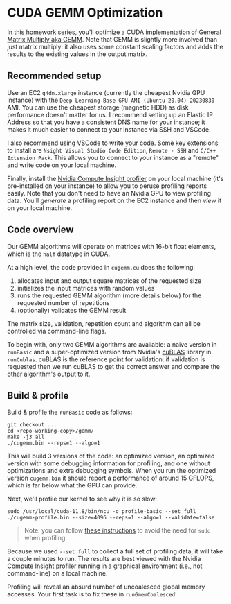 # CUDA GEMM Optimization

In this homework series, you'll optimize a CUDA implementation of 
[General Matrix Multiply aka GEMM](https://en.wikipedia.org/wiki/Basic_Linear_Algebra_Subprograms#Level_3). 
Note that GEMM is slightly more involved than just matrix multiply: it also uses some constant scaling factors 
and adds the results to the existing values in the output matrix.

## Recommended setup

Use an EC2 `g4dn.xlarge` instance (currently the cheapest Nvidia GPU instance) with the `Deep Learning Base GPU AMI (Ubuntu 20.04) 20230830` AMI. 
You can use the cheapest storage (magnetic HDD) as disk performance doesn't matter for us. 
I recommend setting up an Elastic IP Address so that you have a consistent DNS name for your instance; it makes 
it much easier to connect to your instance via SSH and VSCode.

I also recommend using VSCode to write your code. Some key extensions to install are `Nsight Visual Studio Code Edition`, 
`Remote - SSH` and `C/C++ Extension Pack`. This allows you to connect to your instance as a "remote" and write
code on your local machine.

Finally, install the [Nvidia Compute Insight profiler](https://developer.nvidia.com/tools-overview/nsight-compute/get-started) 
on your local machine (it's pre-installed on your instance) to allow you to peruse profiling reports easily. Note that you 
don't need to have an Nvidia GPU to view profiling data. You'll *generate* a profiling report on the EC2 instance and then *view* it on your local machine.

## Code overview

Our GEMM algorithms will operate on matrices with 16-bit float elements, which is the `half` datatype in CUDA.

At a high level, the code provided in `cugemm.cu` does the following:
1. allocates input and output square matrices of the requested size
2. initializes the input matrices with random values
3. runs the requested GEMM algorithm (more details below) for the requested number of repetitions
4. (optionally) validates the GEMM result

The matrix size, validation, repetition count and algorithm can all be controlled via command-line flags.

To begin with, only two GEMM algorithms are available: a naive version in `runBasic` 
and a super-optimized version from Nvidia's [cuBLAS](https://docs.nvidia.com/cuda/cublas/index.html) library in `runCublas`. 
cuBLAS is the reference point for validation: if validation is requested then we run cuBLAS to get the correct answer
and compare the other algorithm's output to it.

## Build & profile

Build & profile the `runBasic` code as follows:

```
git checkout ...
cd <repo-working-copy>/gemm/
make -j3 all
./cugemm.bin --reps=1 --algo=1
```
This will build 3 versions of the code: an optimized version, an optimized version with some debugging information for profiling,
and one without optimizations and extra debugging symbols. 
When you run the optimized version `cugemm.bin` it should report a performance of around 15 GFLOPS, which is far below what the GPU can provide.

Next, we'll profile our kernel to see why it is so slow:
```
sudo /usr/local/cuda-11.8/bin/ncu -o profile-basic --set full ./cugemm-profile.bin --size=4096 --reps=1 --algo=1 --validate=false
```
> Note: you can follow [these instructions](https://developer.nvidia.com/nvidia-development-tools-solutions-err_nvgpuctrperm-permission-issue-performance-counters#AllUsersTag) to avoid the need for `sudo` when profiling.

Because we used `--set full` to collect a full set of profiling data, it will take a couple minutes to run. The results 
are best viewed with the Nvidia Compute Insight profiler running in a graphical environment (i.e., not command-line) on a local machine.

Profiling will reveal an absurd number of uncoalesced global memory accesses. Your first task is to fix these in `runGmemCoalesced`!
